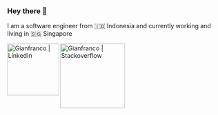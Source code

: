 ### Hey there 👊

I am a software engineer from 🇮🇩 Indonesia and currently working and living in 🇸🇬 Singapore

<div align="left" display="flex" align-items="center">
	<a target="_blank" href="https://www.linkedin.com/in/gianfrancofh/">
	  <img align="left" width="120" alt="Gianfranco | LinkedIn" src="https://encrypted-tbn0.gstatic.com/images?q=tbn:ANd9GcR6gTMRC4TofFTro6BXyqaT5zNWhHTOqJJPEQ&usqp=CAU" />
	</a>
	<a target="_blank" href="https://stackoverflow.com/users/9402107/gianfranco-fertino">
		<img align="left" width="150" alt="Gianfranco | Stackoverflow" src="https://user-images.githubusercontent.com/25560419/103474750-d5825180-4de1-11eb-8af9-f1bb2a72b518.png" />
	</a>
</div>
